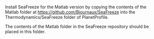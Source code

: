 Install SeaFreeze for the Matlab version by copying the contents of the Matlab folder at https://github.com/Bjournaux/SeaFreeze into the Thermodynamics/SeaFreeze folder of PlanetProfile.

The contents of the Matlab folder in the SeaFreeze repository should be placed in this folder.
